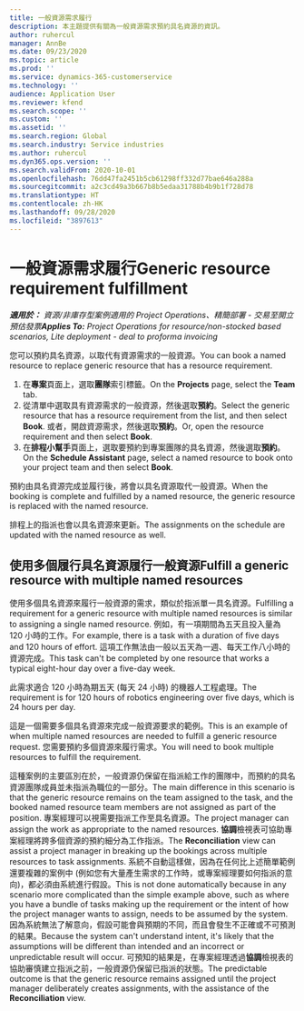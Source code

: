 ```yaml
---
title: 一般資源需求履行
description: 本主題提供有關為一般資源需求預約具名資源的資訊。
author: ruhercul
manager: AnnBe
ms.date: 09/23/2020
ms.topic: article
ms.prod: ''
ms.service: dynamics-365-customerservice
ms.technology: ''
audience: Application User
ms.reviewer: kfend
ms.search.scope: ''
ms.custom: ''
ms.assetid: ''
ms.search.region: Global
ms.search.industry: Service industries
ms.author: ruhercul
ms.dyn365.ops.version: ''
ms.search.validFrom: 2020-10-01
ms.openlocfilehash: 76dd47fa2451b5cb61298ff332d77bae646a288a
ms.sourcegitcommit: a2c3cd49a3b667b8b5edaa31788b4b9b1f728d78
ms.translationtype: HT
ms.contentlocale: zh-HK
ms.lasthandoff: 09/28/2020
ms.locfileid: "3897613"
---
```

# <a name="generic-resource-requirement-fulfillment"></a><span data-ttu-id="1842c-103">一般資源需求履行</span><span class="sxs-lookup"><span data-stu-id="1842c-103">Generic resource requirement fulfillment</span></span>

<span data-ttu-id="1842c-104">_**適用於：** 資源/非庫存型案例適用的 Project Operations、精簡部署 - 交易至開立預估發票_</span><span class="sxs-lookup"><span data-stu-id="1842c-104">_**Applies To:** Project Operations for resource/non-stocked based scenarios, Lite deployment - deal to proforma invoicing_</span></span>

<span data-ttu-id="1842c-105">您可以預約具名資源，以取代有資源需求的一般資源。</span><span class="sxs-lookup"><span data-stu-id="1842c-105">You can book a named resource to replace generic resource that has a resource requirement.</span></span>

1. <span data-ttu-id="1842c-106">在**專案**頁面上，選取**團隊**索引標籤。</span><span class="sxs-lookup"><span data-stu-id="1842c-106">On the **Projects** page, select the **Team** tab.</span></span>
2. <span data-ttu-id="1842c-107">從清單中選取具有資源需求的一般資源，然後選取**預約**。</span><span class="sxs-lookup"><span data-stu-id="1842c-107">Select the generic resource that has a resource requirement from the list, and then select **Book**.</span></span> <span data-ttu-id="1842c-108">或者，開啟資源需求，然後選取**預約**。</span><span class="sxs-lookup"><span data-stu-id="1842c-108">Or, open the resource requirement and then select **Book**.</span></span>
3. <span data-ttu-id="1842c-109">在**排程小幫手**頁面上，選取要預約到專案團隊的具名資源，然後選取**預約**。</span><span class="sxs-lookup"><span data-stu-id="1842c-109">On the **Schedule Assistant** page, select a named resource to book onto your project team and then select **Book**.</span></span>

<span data-ttu-id="1842c-110">預約由具名資源完成並履行後，將會以具名資源取代一般資源。</span><span class="sxs-lookup"><span data-stu-id="1842c-110">When the booking is complete and fulfilled by a named resource, the generic resource is replaced with the named resource.</span></span>

<span data-ttu-id="1842c-111">排程上的指派也會以具名資源來更新。</span><span class="sxs-lookup"><span data-stu-id="1842c-111">The assignments on the schedule are updated with the named resource as well.</span></span>

## <a name="fulfill-a-generic-resource-with-multiple-named-resources"></a><span data-ttu-id="1842c-112">使用多個履行具名資源履行一般資源</span><span class="sxs-lookup"><span data-stu-id="1842c-112">Fulfill a generic resource with multiple named resources</span></span>
<span data-ttu-id="1842c-113">使用多個具名資源來履行一般資源的需求，類似於指派單一具名資源。</span><span class="sxs-lookup"><span data-stu-id="1842c-113">Fulfilling a requirement for a generic resource with multiple named resources is similar to assigning a single named resource.</span></span> <span data-ttu-id="1842c-114">例如，有一項期間為五天且投入量為 120 小時的工作。</span><span class="sxs-lookup"><span data-stu-id="1842c-114">For example, there is a task with a duration of five days and 120 hours of effort.</span></span> <span data-ttu-id="1842c-115">這項工作無法由一般以五天為一週、每天工作八小時的資源完成。</span><span class="sxs-lookup"><span data-stu-id="1842c-115">This task can't be completed by one resource that works a typical eight-hour day over a five-day week.</span></span> 

<span data-ttu-id="1842c-116">此需求適合 120 小時為期五天 (每天 24 小時) 的機器人工程處理。</span><span class="sxs-lookup"><span data-stu-id="1842c-116">The requirement is for 120 hours of robotics engineering over five days, which is 24 hours per day.</span></span>

<span data-ttu-id="1842c-117">這是一個需要多個具名資源來完成一般資源要求的範例。</span><span class="sxs-lookup"><span data-stu-id="1842c-117">This is an example of when multiple named resources are needed to fulfill a generic resource request.</span></span> <span data-ttu-id="1842c-118">您需要預約多個資源來履行需求。</span><span class="sxs-lookup"><span data-stu-id="1842c-118">You will need to book multiple resources to fulfill the requirement.</span></span>

<span data-ttu-id="1842c-119">這種案例的主要區別在於，一般資源仍保留在指派給工作的團隊中，而預約的具名資源團隊成員並未指派為職位的一部分。</span><span class="sxs-lookup"><span data-stu-id="1842c-119">The main difference in this scenario is that the generic resource remains on the team assigned to the task, and the booked named resource team members are not assigned as part of the position.</span></span> <span data-ttu-id="1842c-120">專案經理可以視需要指派工作至具名資源。</span><span class="sxs-lookup"><span data-stu-id="1842c-120">The project manager can assign the work as appropriate to the named resources.</span></span> <span data-ttu-id="1842c-121">**協調**檢視表可協助專案經理將跨多個資源的預約細分為工作指派。</span><span class="sxs-lookup"><span data-stu-id="1842c-121">The **Reconciliation** view can assist a project manager in breaking up the bookings across multiple resources to task assignments.</span></span> <span data-ttu-id="1842c-122">系統不自動這樣做，因為在任何比上述簡單範例還要複雜的案例中 (例如您有大量產生需求的工作時，或專案經理要如何指派的意向)，都必須由系統進行假設。</span><span class="sxs-lookup"><span data-stu-id="1842c-122">This is not done automatically because in any scenario more complicated than the simple example above, such as where you have a bundle of tasks making up the requirement or the intent of how the project manager wants to assign, needs to be assumed by the system.</span></span> <span data-ttu-id="1842c-123">因為系統無法了解意向，假設可能會與預期的不同，而且會發生不正確或不可預測的結果。</span><span class="sxs-lookup"><span data-stu-id="1842c-123">Because the system can't understand intent, it's likely that the assumptions will be different than intended and an incorrect or unpredictable result will occur.</span></span> <span data-ttu-id="1842c-124">可預知的結果是，在專案經理透過**協調**檢視表的協助審慎建立指派之前，一般資源仍保留已指派的狀態。</span><span class="sxs-lookup"><span data-stu-id="1842c-124">The predictable outcome is that the generic resource remains assigned until the project manager deliberately creates assignments, with the assistance of the **Reconciliation** view.</span></span>


